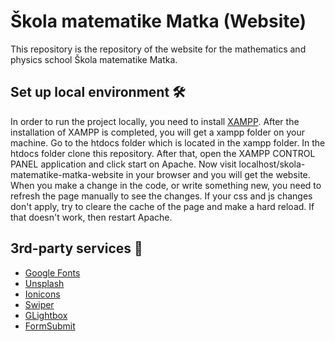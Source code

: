 # Škola matematike Matka (Website)

This repository is the repository of the website for the mathematics and
physics school Škola matematike Matka.

## Set up local environment 🛠️

In order to run the project locally, you need to install
[XAMPP](https://www.apachefriends.org/index.html). After the installation of
XAMPP is completed, you will get a xampp folder on your machine. Go to the
htdocs folder which is located in the xampp folder. In the htdocs folder clone
this repository. After that, open the XAMPP CONTROL PANEL application and click
start on Apache. Now visit localhost/skola-matematike-matka-website in your
browser and you will get the website. When you make a change in the code, or
write something new, you need to refresh the page manually to see the changes.
If your css and js changes don't apply, try to cleare the cache of the page and
make a hard reload. If that doesn't work, then restart Apache.

## 3rd-party services 👏

- [Google Fonts](https://fonts.google.com/)
- [Unsplash](https://unsplash.com/)
- [Ionicons](https://ionic.io/ionicons)
- [Swiper](https://swiperjs.com/)
- [GLightbox](https://biati-digital.github.io/glightbox/)
- [FormSubmit](https://formsubmit.co/)
